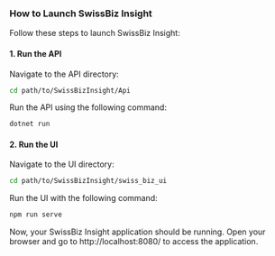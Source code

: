 ### How to Launch SwissBiz Insight

Follow these steps to launch SwissBiz Insight:

#### 1. Run the API

Navigate to the API directory:

```bash
cd path/to/SwissBizInsight/Api
```

Run the API using the following command:

```bash
dotnet run
```

#### 2. Run the UI

Navigate to the UI directory:

```bash
cd path/to/SwissBizInsight/swiss_biz_ui
```

Run the UI with the following command:

```bash
npm run serve
```

Now, your SwissBiz Insight application should be running. Open your browser and go to http://localhost:8080/ to access the application.
